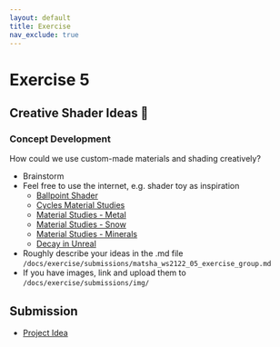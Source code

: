 ```yaml
---
layout: default
title: Exercise
nav_exclude: true
---
```



# Exercise 5


## Creative Shader Ideas 🤩

### Concept Development

How could we use custom-made materials and shading creatively?


* Brainstorm 
* Feel free to use the internet, e.g. shader toy as inspiration
    * [Ballpoint Shader](https://shaderoo.org/?shader=yMP3J7)
    * [Cycles Material Studies](http://www.reynantemartinez.com/cycles-material-studies.html)
    * [Material Studies - Metal](https://hasenjager.cgsociety.org/zkgx/material-studies-met)
    * [Material Studies - Snow](https://hasenjager.cgsociety.org/w3p3/material-studies-sno)
    * [Material Studies - Minerals](https://www.behance.net/gallery/74271431/Material-Studies-Minerals)
    * [Decay in Unreal](https://www.artstation.com/artwork/q08rL)
* Roughly describe your ideas in the .md file `/docs/exercise/submissions/matsha_ws2122_05_exercise_group.md` 
* If you have images, link and upload them to `/docs/exercise/submissions/img/`


## Submission

* [Project Idea](submissions/matsha_ws2122_05_exercise_group.md)